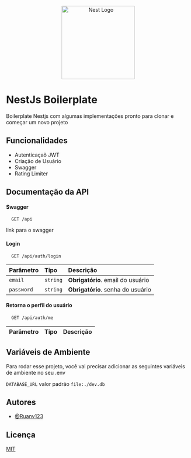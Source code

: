 <p align="center">
  <a href="http://nestjs.com/" target="blank"><img src="https://nestjs.com/img/logo-small.svg" width="200" alt="Nest Logo" /></a>
</p>

# NestJs Boilerplate

Boilerplate Nestjs com algumas implementações pronto para clonar e começar um novo projeto

## Funcionalidades

- Autenticaçaõ JWT
- Criação de Usuário
- Swagger
- Rating Limiter

## Documentação da API

#### Swagger

```http
  GET /api
```

link para o swagger

#### Login

```http
  GET /api/auth/login
```

| Parâmetro  | Tipo     | Descrição                         |
| :--------- | :------- | :-------------------------------- |
| `email`    | `string` | **Obrigatório**. email do usuário |
| `password` | `string` | **Obrigatório**. senha do usuário |

#### Retorna o perfil do usuário

```http
  GET /api/auth/me
```

| Parâmetro | Tipo | Descrição |
| :-------- | :--- | :-------- |

## Variáveis de Ambiente

Para rodar esse projeto, você vai precisar adicionar as seguintes variáveis de ambiente no seu .env

`DATABASE_URL` valor padrão `file:./dev.db`

## Autores

- [@Ruanv123](https://www.github.com/Ruanv123)

## Licença

[MIT](https://choosealicense.com/licenses/mit/)
